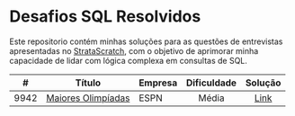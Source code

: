 # Desafios SQL Resolvidos

Este repositorio contém minhas soluções para as questões de entrevistas apresentadas no [StrataScratch](https://www.stratascratch.com), com o objetivo de aprimorar minha capacidade de lidar com lógica complexa em consultas de SQL.

|  #  | Título | Empresa| Dificuldade | Solução |
|:---:|:------:|:-------|:-----------:|:-------:|
|9942|[Maiores Olimpíadas](https://platform.stratascratch.com/coding/9942-largest-olympics?code_type=1)|ESPN|Média|[Link](/sql/9942.sql)|
